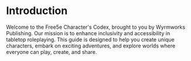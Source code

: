 # Introduction

Welcome to the Free5e Character's Codex, brought to you by Wyrmworks Publishing.
Our mission is to enhance inclusivity and accessibility in tabletop roleplaying.
This guide is designed to help you create unique characters, embark on exciting adventures, and explore worlds where everyone can play, create, and share.
